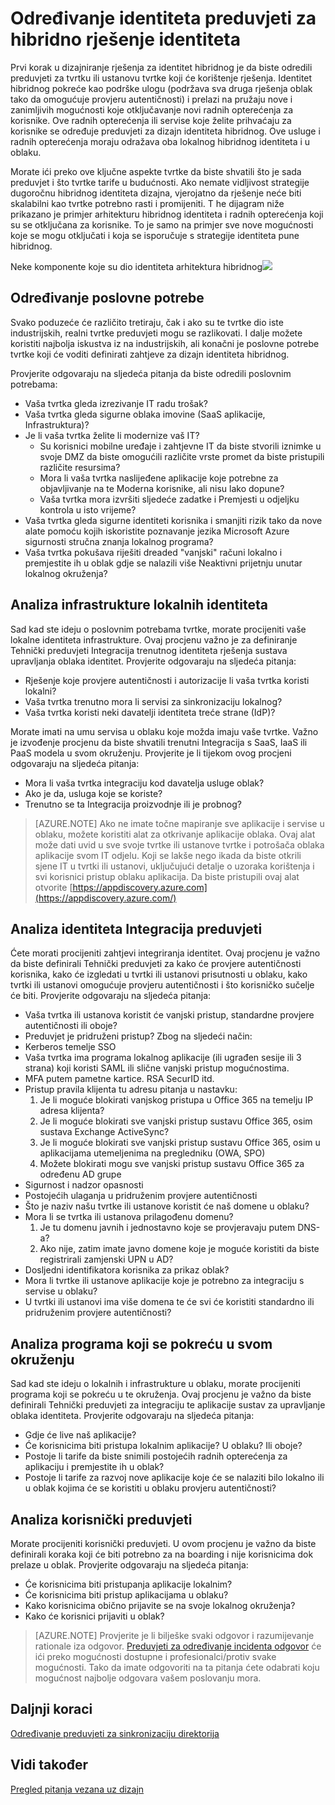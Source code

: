 <properties
    pageTitle="Azure Active Directory hibridnog identiteta zahtjevi dizajna - procjeni uvjeta identiteta | Microsoft Azure"
    description="Odredite poslovne potrebe tvrtke koji će voditi definirati zahtjeve za dizajn identiteta hibridnog."
    documentationCenter=""
    services="active-directory"
    authors="billmath"
    manager="femila"
    editor=""/>

<tags
    ms.service="active-directory"
    ms.devlang="na"
    ms.topic="article"
    ms.tgt_pltfrm="na"
    ms.workload="identity" 
    ms.date="08/08/2016"
    ms.author="billmath"/>

# <a name="determine-identity-requirements-for-your-hybrid-identity-solution"></a>Određivanje identiteta preduvjeti za hibridno rješenje identiteta
Prvi korak u dizajniranje rješenja za identitet hibridnog je da biste odredili preduvjeti za tvrtku ili ustanovu tvrtke koji će korištenje rješenja.  Identitet hibridnog pokreće kao podrške ulogu (podržava sva druga rješenja oblak tako da omogućuje provjeru autentičnosti) i prelazi na pružaju nove i zanimljivih mogućnosti koje otključavanje novi radnih opterećenja za korisnike.  Ove radnih opterećenja ili servise koje želite prihvaćaju za korisnike se određuje preduvjeti za dizajn identiteta hibridnog.  Ove usluge i radnih opterećenja moraju odražava oba lokalnog hibridnog identiteta i u oblaku.  

Morate ići preko ove ključne aspekte tvrtke da biste shvatili što je sada preduvjet i što tvrtke tarife u budućnosti. Ako nemate vidljivost strategije dugoročnu hibridnog identiteta dizajna, vjerojatno da rješenje neće biti skalabilni kao tvrtke potrebno rasti i promijeniti.   T he dijagram niže prikazano je primjer arhitekturu hibridnog identiteta i radnih opterećenja koji su se otključana za korisnike. To je samo na primjer sve nove mogućnosti koje se mogu otključati i koja se isporučuje s strategije identiteta pune hibridnog. 
 
Neke komponente koje su dio identiteta arhitektura hibridnog![](./media/hybrid-id-design-considerations/hybrid-identity-architechture.png)

## <a name="determine-business-needs"></a>Određivanje poslovne potrebe
Svako poduzeće će različito tretiraju, čak i ako su te tvrtke dio iste industrijskih, realni tvrtke preduvjeti mogu se razlikovati. I dalje možete koristiti najbolja iskustva iz na industrijskih, ali konačni je poslovne potrebe tvrtke koji će voditi definirati zahtjeve za dizajn identiteta hibridnog. 

Provjerite odgovaraju na sljedeća pitanja da biste odredili poslovnim potrebama:

- Vaša tvrtka gleda izrezivanje IT radu trošak?
- Vaša tvrtka gleda sigurne oblaka imovine (SaaS aplikacije, Infrastruktura)?
- Je li vaša tvrtka želite li modernize vaš IT?
  - Su korisnici mobilne uređaje i zahtjevne IT da biste stvorili iznimke u svoje DMZ da biste omogućili različite vrste promet da biste pristupili različite resursima?
  - Mora li vaša tvrtka naslijeđene aplikacije koje potrebne za objavljivanje na te Moderna korisnike, ali nisu lako dopune?
  - Vaša tvrtka mora izvršiti sljedeće zadatke i Premjesti u odjeljku kontrola u isto vrijeme?
- Vaša tvrtka gleda sigurne identiteti korisnika i smanjiti rizik tako da nove alate pomoću kojih iskoristite poznavanje jezika Microsoft Azure sigurnosti stručna znanja lokalnog programa?
- Vaša tvrtka pokušava riješiti dreaded "vanjski" računi lokalno i premjestite ih u oblak gdje se nalazili više Neaktivni prijetnju unutar lokalnog okruženja?

## <a name="analyze-on-premises-identity-infrastructure"></a>Analiza infrastrukture lokalnih identiteta
Sad kad ste ideju o poslovnim potrebama tvrtke, morate procijeniti vaše lokalne identiteta infrastrukture. Ovaj procjenu važno je za definiranje Tehnički preduvjeti Integracija trenutnog identiteta rješenja sustava upravljanja oblaka identitet. Provjerite odgovaraju na sljedeća pitanja:

- Rješenje koje provjere autentičnosti i autorizacije li vaša tvrtka koristi lokalni? 
- Vaša tvrtka trenutno mora li servisi za sinkronizaciju lokalnog?
- Vaša tvrtka koristi neki davatelji identiteta treće strane (IdP)?

Morate imati na umu servisa u oblaku koje možda imaju vaše tvrtke. Važno je izvođenje procjenu da biste shvatili trenutni Integracija s SaaS, IaaS ili PaaS modela u svom okruženju. Provjerite je li tijekom ovog procjeni odgovaraju na sljedeća pitanja:
- Mora li vaša tvrtka integraciju kod davatelja usluge oblak?
- Ako je da, usluga koje se koriste?
- Trenutno se ta Integracija proizvodnje ili je probnog?


>[AZURE.NOTE]
Ako ne imate točne mapiranje sve aplikacije i servise u oblaku, možete koristiti alat za otkrivanje aplikacije oblaka. Ovaj alat može dati uvid u sve svoje tvrtke ili ustanove tvrtke i potrošača oblaka aplikacije svom IT odjelu. Koji se lakše nego ikada da biste otkrili sjene IT u tvrtki ili ustanovi, uključujući detalje o uzoraka korištenja i svi korisnici pristup oblaku aplikacija. Da biste pristupili ovaj alat otvorite [https://appdiscovery.azure.com](https://appdiscovery.azure.com/)

## <a name="evaluate-identity-integration-requirements"></a>Analiza identiteta Integracija preduvjeti
Ćete morati procijeniti zahtjevi integriranja identitet. Ovaj procjenu je važno da biste definirali Tehnički preduvjeti za kako će provjere autentičnosti korisnika, kako će izgledati u tvrtki ili ustanovi prisutnosti u oblaku, kako tvrtki ili ustanovi omogućuje provjeru autentičnosti i što korisničko sučelje će biti. Provjerite odgovaraju na sljedeća pitanja:

- Vaša tvrtka ili ustanova koristit će vanjski pristup, standardne provjere autentičnosti ili oboje?
- Preduvjet je pridruženi pristup?  Zbog na sljedeći način:
 - Kerberos temelje SSO
 - Vaša tvrtka ima programa lokalnog aplikacije (ili ugrađen sesije ili 3 strana) koji koristi SAML ili slične vanjski pristup mogućnostima.
 - MFA putem pametne kartice. RSA SecurID itd.
 - Pristup pravila klijenta tu adresu pitanja u nastavku:
     1. Je li moguće blokirati vanjskog pristupa u Office 365 na temelju IP adresa klijenta?
     1. Je li moguće blokirati sve vanjski pristup sustavu Office 365, osim sustava Exchange ActiveSync?
     1. Je li moguće blokirati sve vanjski pristup sustavu Office 365, osim u aplikacijama utemeljenima na pregledniku (OWA, SPO)
     1. Možete blokirati mogu sve vanjski pristup sustavu Office 365 za određenu AD grupe
- Sigurnost i nadzor opasnosti
- Postojećih ulaganja u pridruženim provjere autentičnosti
- Što je naziv našu tvrtke ili ustanove koristit će naš domene u oblaku?
- Mora li se tvrtka ili ustanova prilagođenu domenu?
    1. Je tu domenu javnih i jednostavno koje se provjeravaju putem DNS-a?
    1. Ako nije, zatim imate javno domene koje je moguće koristiti da biste registrirali zamjenski UPN u AD?
- Dosljedni identifikatora korisnika za prikaz oblak? 
- Mora li tvrtke ili ustanove aplikacije koje je potrebno za integraciju s servise u oblaku?
- U tvrtki ili ustanovi ima više domena te će svi će koristiti standardno ili pridruženim provjere autentičnosti?

## <a name="evaluate-applications-that-run-in-your-environment"></a>Analiza programa koji se pokreću u svom okruženju
Sad kad ste ideju o lokalnih i infrastrukture u oblaku, morate procijeniti programa koji se pokreću u te okruženja. Ovaj procjenu je važno da biste definirali Tehnički preduvjeti za integraciju te aplikacije sustav za upravljanje oblaka identiteta. Provjerite odgovaraju na sljedeća pitanja:

- Gdje će live naš aplikacije?
- Će korisnicima biti pristupa lokalnim aplikacije?  U oblaku? Ili oboje?
- Postoje li tarife da biste snimili postojećih radnih opterećenja za aplikaciju i premjestite ih u oblak?
- Postoje li tarife za razvoj nove aplikacije koje će se nalaziti bilo lokalno ili u oblak kojima će se koristiti u oblaku provjeru autentičnosti?

## <a name="evaluate-user-requirements"></a>Analiza korisnički preduvjeti
Morate procijeniti korisnički preduvjeti. U ovom procjenu je važno da biste definirali koraka koji će biti potrebno za na boarding i nije korisnicima dok prelaze u oblak. Provjerite odgovaraju na sljedeća pitanja:

- Će korisnicima biti pristupanja aplikacije lokalnim?
- Će korisnicima biti pristup aplikacijama u oblaku?
- Kako korisnicima obično prijavite se na svoje lokalnog okruženja?
- Kako će korisnici prijaviti u oblak?

>[AZURE.NOTE]
Provjerite je li bilješke svaki odgovor i razumijevanje rationale iza odgovor. [Preduvjeti za određivanje incidenta odgovor](active-directory-hybrid-identity-design-considerations-incident-response-requirements.md) će ići preko mogućnosti dostupne i profesionalci/protiv svake mogućnosti.  Tako da imate odgovoriti na ta pitanja ćete odabrati koju mogućnost najbolje odgovara vašem poslovanju mora.

## <a name="next-steps"></a>Daljnji koraci
[Određivanje preduvjeti za sinkronizaciju direktorija](active-directory-hybrid-identity-design-considerations-directory-sync-requirements.md)

## <a name="see-also"></a>Vidi također
[Pregled pitanja vezana uz dizajn](active-directory-hybrid-identity-design-considerations-overview.md)
